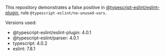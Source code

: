 This repository demonstrates a false positive in [@typescript-eslint/eslint-plugin](https://github.com/typescript-eslint/typescript-eslint/tree/master/packages/eslint-plugin), rule `@typescript-eslint/no-unused-vars`.

Versions used:

- @typescript-eslint/eslint-plugin: 4.0.1
- @typescript-eslint/parser: 4.0.1
- typescript: 4.0.2
- eslint: 7.8.1
